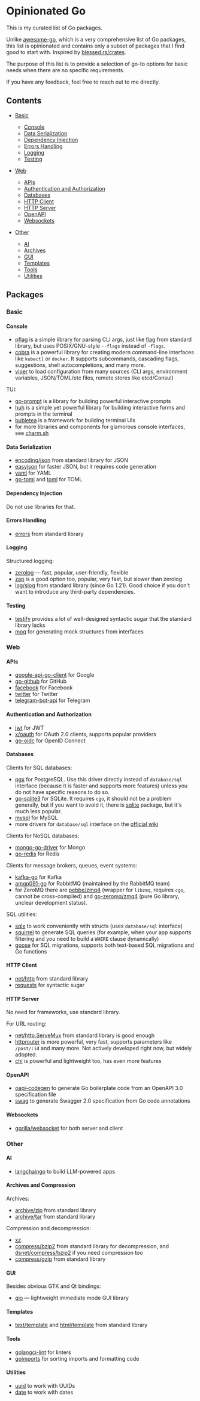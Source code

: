 # Opinionated Go

This is my curated list of Go packages.

Unlike [awesome-go](https://github.com/avelino/awesome-go), which is a very comprehensive list of Go packages, this list is opinionated and contains only a subset of packages that I find good to start with. Inspired by [blessed.rs/crates](https://blessed.rs/crates).

The purpose of this list is to provide a selection of go-to options for basic needs when there are no specific requirements.

If you have any feedback, feel free to reach out to me directly.


## Contents

- [Basic](#basic)
    - [Console](#console)
    - [Data Serialization](#data-serialization)
    - [Dependency Injection](#dependency-injection)
    - [Errors Handling](#errors-handling)
    - [Logging](#logging)
    - [Testing](#testing)

- [Web](#web)
    - [APIs](#apis)
    - [Authentication and Authorization](#authentication-and-authorization)
    - [Databases](#databases)
    - [HTTP Client](#http-client)
    - [HTTP Server](#http-server)
    - [OpenAPI](#openapi)
    - [Websockets](#websockets)

- [Other](#other)
    - [AI](#ai)
    - [Archives](#archives)
    - [GUI](#gui)
    - [Templates](#templates)
    - [Tools](#tools)
    - [Utilities](#utilities)


## Packages

### Basic

#### Console

- [pflag](https://github.com/spf13/pflag) is a simple library for parsing CLI args, just like [flag](https://pkg.go.dev/flag) from standard library, but uses POSIX/GNU-style `--flags` instead of `-flags`.
- [cobra](https://github.com/spf13/cobra) is a powerful library for creating modern command-line interfaces like `kubectl` or `docker`.  It supports subcommands, cascading flags, suggestions, shell autocompletions, and many more.
- [viper](https://github.com/spf13/viper) to load configuration from many sources (CLI args, environment variables, JSON/TOML/etc files, remote stores like etcd/Consul)

TUI:

- [go-prompt](https://github.com/c-bata/go-prompt) is a library for building powerful interactive prompts
- [huh](https://github.com/charmbracelet/huh) is a simple yet powerful library for building interactive forms and prompts in the terminal
- [bubletea](https://github.com/charmbracelet/bubbletea) is a framework for building terminal UIs
- for more libraries and components for glamorous console interfaces, see [charm.sh](https://charm.sh/)


#### Data Serialization

- [encoding/json](https://pkg.go.dev/encoding/json) from standard library for JSON
- [easyjson](https://github.com/mailru/easyjson) for faster JSON, but it requires code generation
- [yaml](https://github.com/go-yaml/yaml) for YAML
- [go-toml](https://github.com/pelletier/go-toml) and [toml](https://github.com/BurntSushi/toml) for TOML


#### Dependency Injection

Do not use libraries for that.


#### Errors Handling

- [errors](https://pkg.go.dev/errors) from standard library


#### Logging

Structured logging:

- [zerolog](https://github.com/rs/zerolog) — fast, popular, user-friendly, flexible
- [zap](https://github.com/uber-go/zap) is a good option too, popular, very fast, but slower than zerolog
- [log/slog](https://pkg.go.dev/log/slog) from standard library (since Go 1.21).  Good choice if you don't want to introduce any third-party dependencies.


#### Testing

- [testify](https://github.com/stretchr/testify) provides a lot of well-designed syntactic sugar that the standard library lacks
- [moq](https://github.com/matryer/moq) for generating mock structures from interfaces


### Web

#### APIs

- [google-api-go-client](https://github.com/googleapis/google-api-go-client) for Google
- [go-github](https://github.com/google/go-github) for GitHub
- [facebook](https://github.com/huandu/facebook) for Facebook
- [twitter](https://github.com/dghubble/go-twitter) for Twitter
- [telegram-bot-api](https://github.com/go-telegram-bot-api/telegram-bot-api) for Telegram


#### Authentication and Authorization

- [jwt](https://github.com/golang-jwt/jwt) for JWT
- [x/oauth](https://pkg.go.dev/golang.org/x/oauth2) for OAuth 2.0 clients, supports popular providers
- [go-oidc](https://github.com/coreos/go-oidc) for OpenID Connect


#### Databases

Clients for SQL databases:

- [pgx](https://github.com/jackc/pgx) for PostgreSQL.  Use this driver directly instead of `database/sql` interface (because it is faster and supports more features) unless you do not have specific reasons to do so.
- [go-sqlite3](https://github.com/mattn/go-sqlite3) for SQLite. It requires `cgo`, it should not be a problem generally, but if you want to avoid it, there is [sqlite](https://gitlab.com/cznic/sqlite) package, but it's much less popular.
- [mysql](https://github.com/go-sql-driver/mysql) for MySQL
- more drivers for `database/sql` interface on the [official wiki](https://go.dev/wiki/SQLDrivers)

Clients for NoSQL databases:

- [mongo-go-driver](https://github.com/mongodb/mongo-go-driver) for Mongo
- [go-redis](https://github.com/redis/go-redis) for Redis

Clients for message brokers, queues, event systems:

- [kafka-go](https://github.com/segmentio/kafka-go) for Kafka
- [amqp091-go](github.com/rabbitmq/amqp091-go) for RabbitMQ (maintained by the RabbitMQ team)
- for ZeroMQ there are [pebbe/zmq4](https://github.com/pebbe/zmq4) (wrapper for `libzmq`, requires `cgo`, cannot be cross-compiled) and [go-zeromq/zmq4](https://github.com/go-zeromq/zmq4) (pure Go library, unclear development status).

SQL utilities:

- [sqlx](https://github.com/jmoiron/sqlx) to work conveniently with structs (uses `database/sql` interface)
- [squirrel](https://github.com/Masterminds/squirrel) to generate SQL queries (for example, when your app supports filtering and you need to build a `WHERE` clause dynamically)
- [goose](https://github.com/pressly/goose) for SQL migrations, supports both text-based SQL migrations and Go functions


#### HTTP Client

- [net/http](https://pkg.go.dev/net/http) from standard library
- [requests](https://github.com/earthboundkid/requests) for syntactic sugar


#### HTTP Server

No need for frameworks, use standard library.

For URL routing:

- [net/http.ServeMux](https://pkg.go.dev/net/http#ServeMux) from standard library is good enough
- [httprouter](https://github.com/julienschmidt/httprouter) is more powerful, very fast, supports parameters like `/post/:id` and many more. Not actively developed right now, but widely adopted.
- [chi](https://github.com/go-chi/chi) is powerful and lightweight too, has even more features


#### OpenAPI

- [oapi-codegen](https://github.com/deepmap/oapi-codegen) to generate Go boilerplate code from an OpenAPI 3.0 specification file
- [swag](https://github.com/swaggo/swag) to generate Swagger 2.0 specification from Go code annotations


#### Websockets

- [gorilla/websocket](https://github.com/gorilla/websocket) for both server and client


### Other

#### AI

- [langchaingo](https://github.com/tmc/langchaingo) to build LLM-powered apps


#### Archives and Compression

Archives:

- [archive/zip](https://pkg.go.dev/archive/zip) from standard library
- [archive/tar](https://pkg.go.dev/archive/tar) from standard library

Compression and decompression:

- [xz](https://github.com/ulikunitz/xz)
- [compress/bzip2](https://pkg.go.dev/compress/bzip2) from standard library for decompression, and [dsnet/compress/bzip2](https://github.com/dsnet/compress) if you need compression too
- [compress/gzip](https://pkg.go.dev/compress/gzip) from standard library


#### GUI

Besides obvious GTK and Qt bindings:

- [gio](https://gioui.org/) — lightweight immediate mode GUI library


#### Templates

- [text/template](https://pkg.go.dev/text/template) and [html/template](https://pkg.go.dev/html/template) from standard library


#### Tools

- [golangci-lint](https://github.com/golangci/golangci-lint) for linters
- [goimports](https://pkg.go.dev/golang.org/x/tools/cmd/goimports) for sorting imports and formatting code


#### Utilities

- [uuid](https://github.com/google/uuid) to work with UUIDs
- [date](https://github.com/rickb777/date) to work with dates
